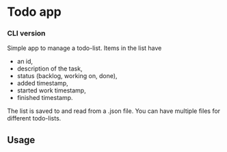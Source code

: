 # Todo app
### CLI version

Simple app to manage a todo-list. Items in the list have
- an id,
- description of the task,
- status (backlog, working on, done),
- added timestamp,
- started work timestamp,
- finished timestamp.

The list is saved to and read from a .json file. You can have multiple files for different todo-lists.

## Usage

